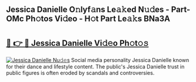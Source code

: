 ## Jessica Danielle O𝚗lyf𝚊ns Le𝚊𝚔ed N𝚞𝚍es - Part-OMc Ph𝚘tos Vi𝚍eo - H𝚘t Part Le𝚊𝚔s BNa3A

# <h2><a href="http://hf7kvo.feru.top/?c=Jessica+Danielle">🔗 👉 🔴 Jessica Danielle Vi𝚍𝚎o Ph𝚘t𝚘𝚜</a></h2>

[![Jessica Danielle Nu𝚍𝚎s](https://i.imgur.com/0TWrTi3.gif)](http://hf7kvo.feru.top/?c=Jessica+Danielle)
Social media personality Jessica Danielle known for their dance and lifestyle content. The public's Jessica Danielle trust in public figures is often eroded by scandals and controversies. 
